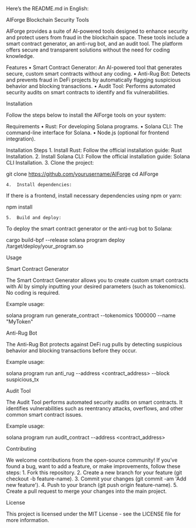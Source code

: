 Here’s the README.md in English:

AIForge Blockchain Security Tools

AIForge provides a suite of AI-powered tools designed to enhance security and protect users from fraud in the blockchain space. These tools include a smart contract generator, an anti-rug bot, and an audit tool. The platform offers secure and transparent solutions without the need for coding knowledge.

Features
	•	Smart Contract Generator: An AI-powered tool that generates secure, custom smart contracts without any coding.
	•	Anti-Rug Bot: Detects and prevents fraud in DeFi projects by automatically flagging suspicious behavior and blocking transactions.
	•	Audit Tool: Performs automated security audits on smart contracts to identify and fix vulnerabilities.

Installation

Follow the steps below to install the AIForge tools on your system:

Requirements
	•	Rust: For developing Solana programs.
	•	Solana CLI: The command-line interface for Solana.
	•	Node.js (optional for frontend integration).

Installation Steps
	1.	Install Rust:
Follow the official installation guide: Rust Installation.
	2.	Install Solana CLI:
Follow the official installation guide: Solana CLI Installation.
	3.	Clone the project:

git clone https://github.com/yourusername/AIForge
cd AIForge


	4.	Install dependencies:
If there is a frontend, install necessary dependencies using npm or yarn:

npm install


	5.	Build and deploy:
To deploy the smart contract generator or the anti-rug bot to Solana:

cargo build-bpf --release
solana program deploy /target/deploy/your_program.so



Usage

Smart Contract Generator

The Smart Contract Generator allows you to create custom smart contracts with AI by simply inputting your desired parameters (such as tokenomics). No coding is required.

Example usage:

solana program run generate_contract --tokenomics 1000000 --name "MyToken"

Anti-Rug Bot

The Anti-Rug Bot protects against DeFi rug pulls by detecting suspicious behavior and blocking transactions before they occur.

Example usage:

solana program run anti_rug --address <contract_address> --block suspicious_tx

Audit Tool

The Audit Tool performs automated security audits on smart contracts. It identifies vulnerabilities such as reentrancy attacks, overflows, and other common smart contract issues.

Example usage:

solana program run audit_contract --address <contract_address>

Contributing

We welcome contributions from the open-source community! If you’ve found a bug, want to add a feature, or make improvements, follow these steps:
	1.	Fork this repository.
	2.	Create a new branch for your feature (git checkout -b feature-name).
	3.	Commit your changes (git commit -am 'Add new feature').
	4.	Push to your branch (git push origin feature-name).
	5.	Create a pull request to merge your changes into the main project.

License

This project is licensed under the MIT License - see the LICENSE file for more information.
